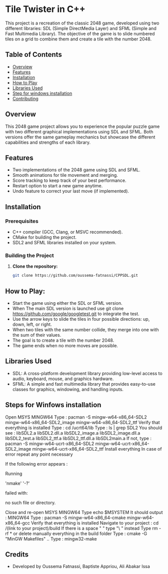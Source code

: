 # Tile Twister in C++

This project is a recreation of the classic 2048 game, developed using two different libraries: SDL (Simple DirectMedia Layer) and SFML (Simple and Fast Multimedia Library). The objective of the game is to slide numbered tiles on a grid to combine them and create a tile with the number 2048.

## Table of Contents
- [Overview](#overview)
- [Features](#features)
- [Installation](#installation)
- [How to Play](#how-to-play)
- [Libraries Used](#libraries-used)
- [Step for windows installation](#known-issues)
- [Contributing](#contributing)


## Overview

This 2048 game project allows you to experience the popular puzzle game with two different graphical implementations using SDL and SFML. Both versions offer the same gameplay mechanics but showcase the different capabilities and strengths of each library.

## Features
- Two implementations of the 2048 game using SDL and SFML.
- Smooth animations for tile movement and merging.
- Score tracking to keep track of your best performance.
- Restart option to start a new game anytime.
- Undo feature to correct your last move (if implemented).

## Installation

### Prerequisites
- C++ compiler (GCC, Clang, or MSVC recommended).
- CMake for building the project.
- SDL2 and SFML libraries installed on your system.

### Building the Project

1. **Clone the repository:**
   ```bash
   git clone https://github.com/oussema-fatnassi/CPPSDL.git


## How to Play:
  - Start the game using either the SDL or SFML version.
  - When The main SDL version is launched use git clone https://github.com/google/googletest.git to integrate the test.
  - Use the arrow keys to slide the tiles in four possible directions: up, down, left, or right.
  - When two tiles with the same number collide, they merge into one with the sum of their values.
  - The goal is to create a tile with the number 2048.
  - The game ends when no more moves are possible.

## Libraries Used
 - SDL: A cross-platform development library providing low-level access to audio, keyboard, mouse, and graphics hardware.
 - SFML: A simple and fast multimedia library that provides easy-to-use classes for graphics, windowing, and handling inputs.


## Steps for Winfows installation
Open MSYS MINGW64
Type : pacman -S mingw-w64-x86_64-SDL2 mingw-w64-x86_64-SDL2_image mingw-w64-x86_64-SDL2_ttf
Verify that everything is installed
Type : cd /ucrt64/lib
Type : ls | grep SDL2
You should see : libSDL2.a libSDL2.dll.a libSDL2_image.a libSDL2_image.dll.a libSDL2_test.a libSDL2_ttf.a libSDL2_ttf.dll.a libSDL2main.a
If not, type : pacman -S mingw-w64-ucrt-x86_64-SDL2 mingw-w64-ucrt-x86_64-SDL2_image mingw-w64-ucrt-x86_64-SDL2_ttf
Install everything
In case of error repeat any point necessary

If the following error appears :

Running

'nmake' '-?'

failed with:

no such file or directory.

Close and re-open MSYS MINGW64
Type echo $MSYSTEM It should output : MINGW64
Type : pacman -S mingw-w64-x86_64-cmake mingw-w64-x86_64-gcc
Verify that everything is installed
Navigate to your project : cd /(link to your project)/build If there is a space " " type "\ " instead
Type rm -rf * or delete manually everything in the build folder
Type : cmake -G "MinGW Makefiles" ..
Type : mingw32-make

## Credits
- Developed by Oussema Fatnassi, Baptiste Appriou, Ali Abakar Issa
